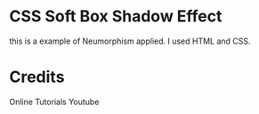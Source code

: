 # CSS Soft Box Shadow Effect

this is a example of Neumorphism applied. I used HTML and CSS.

# Credits

Online Tutorials Youtube